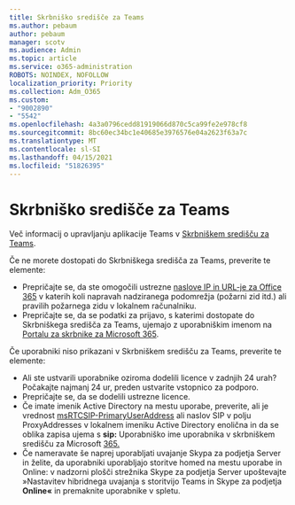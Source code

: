 ```yaml
---
title: Skrbniško središče za Teams
ms.author: pebaum
author: pebaum
manager: scotv
ms.audience: Admin
ms.topic: article
ms.service: o365-administration
ROBOTS: NOINDEX, NOFOLLOW
localization_priority: Priority
ms.collection: Adm_O365
ms.custom:
- "9002890"
- "5542"
ms.openlocfilehash: 4a3a0796cedd81919066d870c5ca99fe2e978cf8
ms.sourcegitcommit: 8bc60ec34bc1e40685e3976576e04a2623f63a7c
ms.translationtype: MT
ms.contentlocale: sl-SI
ms.lasthandoff: 04/15/2021
ms.locfileid: "51826395"
---
```

# <a name="teams-admin-center"></a>Skrbniško središče za Teams

Več informacij o upravljanju aplikacije Teams v [Skrbniškem središču za Teams](https://docs.microsoft.com/microsoftteams/manage-teams-skypeforbusiness-admin-center).

Če ne morete dostopati do Skrbniškega središča za Teams, preverite te elemente:

- Prepričajte se, da ste omogočili ustrezne [naslove IP in URL-je za Office 365](https://docs.microsoft.com/Office365/Enterprise/office-365-ip-web-service) v katerih koli napravah nadziranega podomrežja (požarni zid itd.) ali pravilih požarnega zidu v lokalnem računalniku.
- Prepričajte se, da se podatki za prijavo, s katerimi dostopate do Skrbniškega središča za Teams, ujemajo z uporabniškim imenom na [Portalu za skrbnike za Microsoft 365](https://admin.microsoft.com/Adminportal/Home?source=applauncher#/users).

Če uporabniki niso prikazani v Skrbniškem središču za Teams, preverite te elemente:

- Ali ste ustvarili uporabnike oziroma dodelili licence v zadnjih 24 urah? Počakajte najmanj 24 ur, preden ustvarite vstopnico za podporo.
- Prepričajte se, da se dodelili ustrezne licence.
- Če imate imenik Active Directory na mestu uporabe, preverite, ali je vrednost [msRTCSIP-PrimaryUserAddress](https://docs.microsoft.com/skypeforbusiness/troubleshoot/online-configuration/msrtcsip-primaryuseraddress-proxyaddaddress) ali naslov SIP v polju ProxyAddresses v lokalnem imeniku Active Directory enolična in da se oblika zapisa ujema s **sip:** Uporabniško ime uporabnika v skrbniškem središču za Microsoft [365.](https://admin.microsoft.com/Adminportal/Home?source=applauncher#/users)
- Če nameravate še naprej uporabljati uvajanje Skypa za podjetja Server in želite, da uporabniki uporabljajo storitve homed na mestu uporabe in Online: v nadzorni plošči strežnika Skype za podjetja Server upoštevajte »Nastavitev hibridnega uvajanja s storitvijo Teams in Skype za podjetja **Online«** in premaknite uporabnike v spletu.
